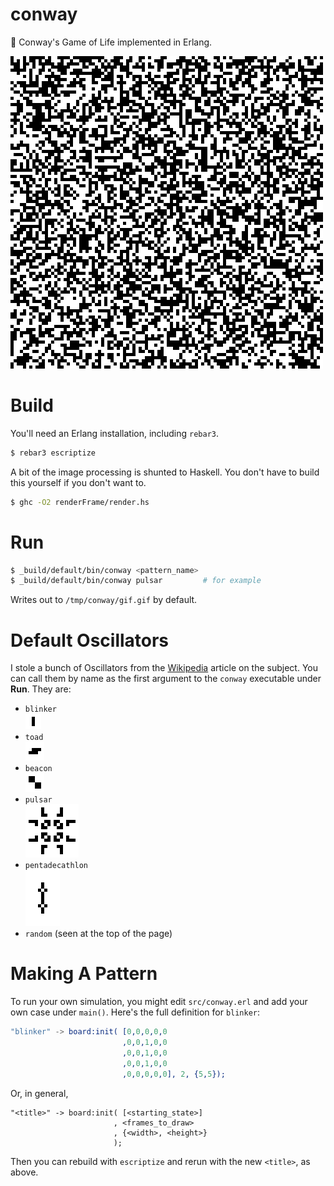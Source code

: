 # conway
👾 Conway's Game of Life implemented in Erlang.

![alt text](examples/random.gif)

# Build
You'll need an Erlang installation, including `rebar3`.

```bash
$ rebar3 escriptize
```

A bit of the image processing is shunted to Haskell. You don't have to build
this yourself if you don't want to.

```bash
$ ghc -O2 renderFrame/render.hs 
```

# Run

```bash
$ _build/default/bin/conway <pattern_name>
$ _build/default/bin/conway pulsar         # for example
```

Writes out to `/tmp/conway/gif.gif` by default.

# Default Oscillators
I stole a bunch of Oscillators from the
[Wikipedia](https://en.wikipedia.org/wiki/Conway%27s_Game_of_Life#Examples_of_patterns)
article on the subject. You can call them by name as the first argument to the
`conway` executable under **Run**. They are:
  - `blinker`  
  ![alt text](examples/blinker.gif)
  - `toad`  
  ![alt text](examples/toad.gif)
  - `beacon`  
  ![alt text](examples/beacon.gif)
  - `pulsar`  
  ![alt text](examples/pulsar.gif)
  - `pentadecathlon`  
  ![alt text](examples/pentadecathlon.gif)
  - `random` (seen at the top of the page)

# Making A Pattern
To run your own simulation, you might edit `src/conway.erl` and add your own
case under `main()`. Here's the full definition for `blinker`:
```erlang
"blinker" -> board:init( [0,0,0,0,0
                         ,0,0,1,0,0
                         ,0,0,1,0,0
                         ,0,0,1,0,0
                         ,0,0,0,0,0], 2, {5,5});
```
Or, in general,
```
"<title>" -> board:init( [<starting_state>]
                       , <frames_to_draw>
                       , {<width>, <height>}
                       );
```
Then you can rebuild with `escriptize` and rerun with the new `<title>`, as
above.
